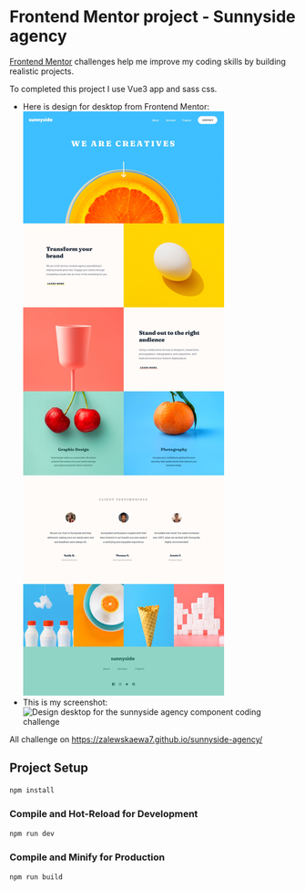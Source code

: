 # Frontend Mentor project - Sunnyside agency
[Frontend Mentor](https://www.frontendmentor.io) challenges help me improve my coding skills by building realistic projects.

To completed this project I use Vue3 app and sass css.

- Here is design for desktop from Frontend Mentor:
![Design desktop for the sunnyside agency coding challenge](./public/images/desktop-design.jpg)
- This is my screenshot:
![Design desktop for the sunnyside agency component coding challenge](./public/images/Screenshot_2023-11-12Sunnyside_agency.png)

All challenge on https://zalewskaewa7.github.io/sunnyside-agency/

## Project Setup

```sh
npm install
```

### Compile and Hot-Reload for Development

```sh
npm run dev
```

### Compile and Minify for Production

```sh
npm run build
```
